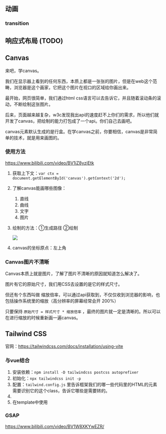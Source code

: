 ## 动画

### transition




## 响应式布局 (TODO)

## Canvas
来吧，学canvas。

我们在显示器上看到的任何东西，本质上都是一张张的图片，但是在web这个范畴，浏览器是这个画家，它把这个图片在视口的区域给你画出来。

最开始，网页很简单，我们通过html css语言可以去告诉它，并且随着滚动条的滚动，不断绘制这张图片。

后来，页面越来越复杂，w3c发现我出api的速度赶不上你们的需求，所以他们就开发了canvas，把绘制的能力打包成了一个api。你们自己去画吧。

canvas元素默认生成的是行盒。在学canvas之前，你要相信，canvas是非常简单的技术，就是用来画图的。

### 使用方法

https://www.bilibili.com/video/BV1iZ8yzjEtk

1. 获取上下文：`var ctx = document.getElementById('canvas').getContext('2d');`
2. 了解canvas能画哪些图像：
   1. 直线
   2. 曲线
   3. 文字
   4. 图片
3. 绘制的方法：①生成路径 ②绘制
   
   ![](https://pic1.imgdb.cn/item/689b166c58cb8da5c81ecd48.png)

4. canvas的坐标原点：左上角


### Canvas图片不清晰

Canvas本质上就是图片，了解了图片不清晰的原因就知道怎么解决了。

图片有它的原始尺寸，我们用CSS去设置的是它的样式尺寸。

但还有个东西叫做 缩放倍率，可以通过api获取到，不仅仅收到浏览器的影响，也包括操作系统里的缩放（高分辨率的屏幕经常会开 200%）

只要保持 `原始尺寸 = 样式尺寸 * 缩放倍率` ，最终的图片就一定是清晰的。所以可以在进行缩放的时候重新画一遍canvas。


## Tailwind CSS

官网：https://tailwindcss.com/docs/installation/using-vite

### 与vue结合

1. 安装依赖：`npm install -D tailwindcss postcss autoprefixer`
2. 初始化：`npx tailwindcss init -p`
3. 配置：`tailwind.config.js` 里告诉框架我们的哪一些代码里的HTML的元素需要识别它的这个class，告诉它哪些是需要转的。
4.
5. 在template中使用


### GSAP

https://www.bilibili.com/video/BV1W8XKYwEZR/


